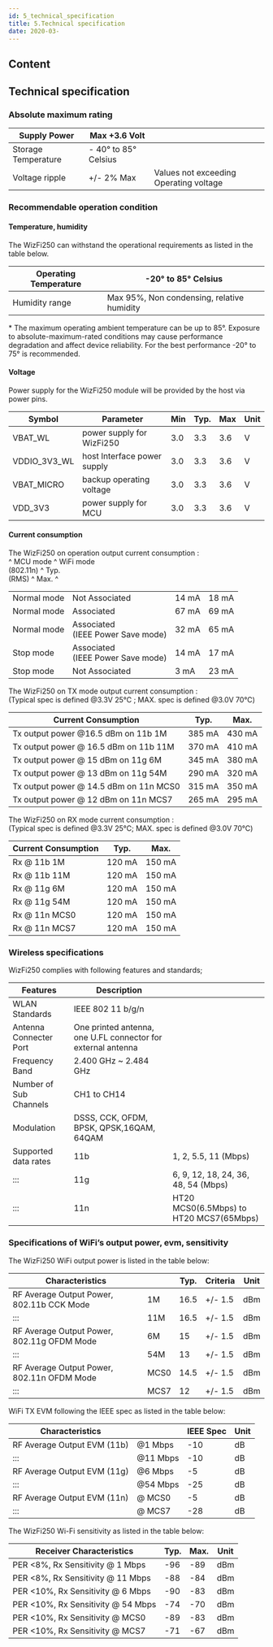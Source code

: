 ```yaml
---
id: 5_technical_specification
title: 5.Technical specification
date: 2020-03-
---
```



## Content
## Technical specification

### Absolute maximum rating

| Supply Power        | Max +3.6 Volt         |                                        |
| ------------------- | --------------------- | -------------------------------------- |
| Storage Temperature | \- 40° to 85° Celsius |                                        |
| Voltage ripple      | \+/- 2% Max           | Values not exceeding Operating voltage |

### Recommendable operation condition

#### Temperature, humidity

The WizFi250 can withstand the operational requirements as listed in the
table below.

| Operating Temperature | \-20° to 85° Celsius                       |
| --------------------- | ------------------------------------------ |
| Humidity range        | Max 95%, Non condensing, relative humidity |

\* The maximum operating ambient temperature can be up to 85°. Exposure
to absolute-maximum-rated conditions may cause performance degradation
and affect device reliability. For the best performance -20° to 75° is
recommended.

#### Voltage

Power supply for the WizFi250 module will be provided by the host via
power pins.

| Symbol         | Parameter                   | Min | Typ. | Max | Unit |
| -------------- | --------------------------- | --- | ---- | --- | ---- |
| VBAT\_WL       | power supply for WizFi250   | 3.0 | 3.3  | 3.6 | V    |
| VDDIO\_3V3\_WL | host Interface power supply | 3.0 | 3.3  | 3.6 | V    |
| VBAT\_MICRO    | backup operating voltage    | 3.0 | 3.3  | 3.6 | V    |
| VDD\_3V3       | power supply for MCU        | 3.0 | 3.3  | 3.6 | V    |

#### Current consumption

The WizFi250 on operation output current consumption :  
^ MCU mode ^ WiFi mode  
(802.11n) ^ Typ.  
(RMS) ^ Max. ^

<table>
 
<tbody>
<tr class="odd">
<td>Normal mode</td>
<td>Not Associated</td>
<td>14 mA</td>
<td>18 mA</td>
</tr>
<tr class="even">
<td>Normal mode</td>
<td>Associated</td>
<td>67 mA</td>
<td>69 mA</td>
</tr>
<tr class="odd">
<td>Normal mode</td>
<td>Associated<br />
(IEEE Power Save mode)</td>
<td>32 mA</td>
<td>65 mA</td>
</tr>
<tr class="even">
<td>Stop mode</td>
<td>Associated<br />
(IEEE Power Save mode)</td>
<td>14 mA</td>
<td>17 mA</td>
</tr>
<tr class="odd">
<td>Stop mode</td>
<td>Not Associated</td>
<td>3 mA</td>
<td>23 mA</td>
</tr>
</tbody>
</table>

The WizFi250 on TX mode output current consumption :  
(Typical spec is defined @3.3V 25℃ ; MAX. spec is defined @3.0V 70℃)

| Current Consumption                    | Typ.   | Max.   |
| -------------------------------------- | ------ | ------ |
| Tx output power @16.5 dBm on 11b 1M    | 385 mA | 430 mA |
| Tx output power @ 16.5 dBm on 11b 11M  | 370 mA | 410 mA |
| Tx output power @ 15 dBm on 11g 6M     | 345 mA | 380 mA |
| Tx output power @ 13 dBm on 11g 54M    | 290 mA | 320 mA |
| Tx output power @ 14.5 dBm on 11n MCS0 | 315 mA | 350 mA |
| Tx output power @ 12 dBm on 11n MCS7   | 265 mA | 295 mA |

The WizFi250 on RX mode current consumption :  
(Typical spec is defined @3.3V 25℃; MAX. spec is defined @3.0V 70℃)

| Current Consumption | Typ.   | Max.   |
| ------------------- | ------ | ------ |
| Rx @ 11b 1M         | 120 mA | 150 mA |
| Rx @ 11b 11M        | 120 mA | 150 mA |
| Rx @ 11g 6M         | 120 mA | 150 mA |
| Rx @ 11g 54M        | 120 mA | 150 mA |
| Rx @ 11n MCS0       | 120 mA | 150 mA |
| Rx @ 11n MCS7       | 120 mA | 150 mA |
### Wireless specifications

WizFi250 complies with following features and standards;

| Features               | Description                                                  |                                         |
| ---------------------- | ------------------------------------------------------------ | --------------------------------------- |
| WLAN Standards         | IEEE 802 11 b/g/n                                            |                                         |
| Antenna Connecter Port | One printed antenna, one U.FL connector for external antenna |                                         |
| Frequency Band         | 2.400 GHz \~ 2.484 GHz                                       |                                         |
| Number of Sub Channels | CH1 to CH14                                                  |                                         |
| Modulation             | DSSS, CCK, OFDM, BPSK, QPSK,16QAM, 64QAM                     |                                         |
| Supported data rates   | 11b                                                          | 1, 2, 5.5, 11 (Mbps)                    |
| :::                    | 11g                                                          | 6, 9, 12, 18, 24, 36, 48, 54 (Mbps)     |
| :::                    | 11n                                                          | HT20 MCS0(6.5Mbps) to HT20 MCS7(65Mbps) |

### Specifications of WiFi’s output power, evm, sensitivity

The WizFi250 WiFi output power is listed in the table below:

| Characteristics                            |      | Typ. | Criteria | Unit |
| ------------------------------------------ | ---- | ---- | -------- | ---- |
| RF Average Output Power, 802.11b CCK Mode  | 1M   | 16.5 | \+/- 1.5 | dBm  |
| :::                                        | 11M  | 16.5 | \+/- 1.5 | dBm  |
| RF Average Output Power, 802.11g OFDM Mode | 6M   | 15   | \+/- 1.5 | dBm  |
| :::                                        | 54M  | 13   | \+/- 1.5 | dBm  |
| RF Average Output Power, 802.11n OFDM Mode | MCS0 | 14.5 | \+/- 1.5 | dBm  |
| :::                                        | MCS7 | 12   | \+/- 1.5 | dBm  |

WiFi TX EVM following the IEEE spec as listed in the table below:

| Characteristics             |          | IEEE Spec | Unit |
| --------------------------- | -------- | --------- | ---- |
| RF Average Output EVM (11b) | @1 Mbps  | \-10      | dB   |
| :::                         | @11 Mbps | \-10      | dB   |
| RF Average Output EVM (11g) | @6 Mbps  | \-5       | dB   |
| :::                         | @54 Mbps | \-25      | dB   |
| RF Average Output EVM (11n) | @ MCS0   | \-5       | dB   |
| :::                         | @ MCS7   | \-28      | dB   |

The WizFi250 Wi-Fi sensitivity as listed in the table below:

| Receiver Characteristics            | Typ. | Max. | Unit |
| ----------------------------------- | ---- | ---- | ---- |
| PER \<8%, Rx Sensitivity @ 1 Mbps   | \-96 | \-89 | dBm  |
| PER \<8%, Rx Sensitivity @ 11 Mbps  | \-88 | \-84 | dBm  |
| PER \<10%, Rx Sensitivity @ 6 Mbps  | \-90 | \-83 | dBm  |
| PER \<10%, Rx Sensitivity @ 54 Mbps | \-74 | \-70 | dBm  |
| PER \<10%, Rx Sensitivity @ MCS0    | \-89 | \-83 | dBm  |
| PER \<10%, Rx Sensitivity @ MCS7    | \-71 | \-67 | dBm  |
